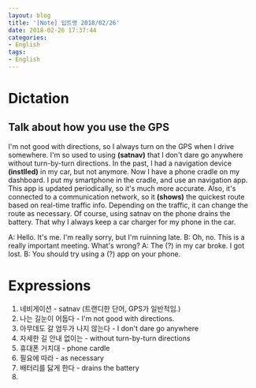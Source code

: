 ```yaml
---
layout: blog
title: '[Note] 입트영 2018/02/26'
date: 2018-02-26 17:37:44
categories: 
- English
tags:
- English
---
```


# Dictation
## Talk about how you use the GPS

I'm not good with directions, so I always turn on the GPS when I drive somewhere. I'm so used to using **(satnav)** that I don't dare go anywhere without turn-by-turn directions. In the past, I had a navigation device **(instlled)** in my car, but not anymore. Now I have a phone cradle on my dashboard. I put my smartphone in the cradle, and use an navigation app. This app is updated periodically, so it's much more accurate. Also, it's connected to a communication network, so it **(shows)** the quickest route based on real-time traffic info. Depending on the traffic, it can change the route as necessary. Of course, using satnav on the phone drains the battery. That why I always keep a car charger for my phone in the car.

A: Hello. It's me. I'm really sorry, but I'm ruinning late.
B: Oh, no. This is a really important meeting. What's wrong?
A: The (?) in my car broke. I got lost.
B: You should try using a (?) app on your phone.


# Expressions
1. 네비게이션 - satnav (트랜디한 단어, GPS가 일반적임.)
2. 나는 길눈이 어둡다 - I'm not good with directions.
3. 아무데도 갈 엄두가 나지 않는다 - I don't dare go anywhere
4. 자세한 길 안내 없이는 - without turn-by-turn directions
5. 휴대폰 거치대 - phone cardle
6. 필요에 따라 - as necessary
7. 배터리를 닳게 한다 - drains the battery
8. 